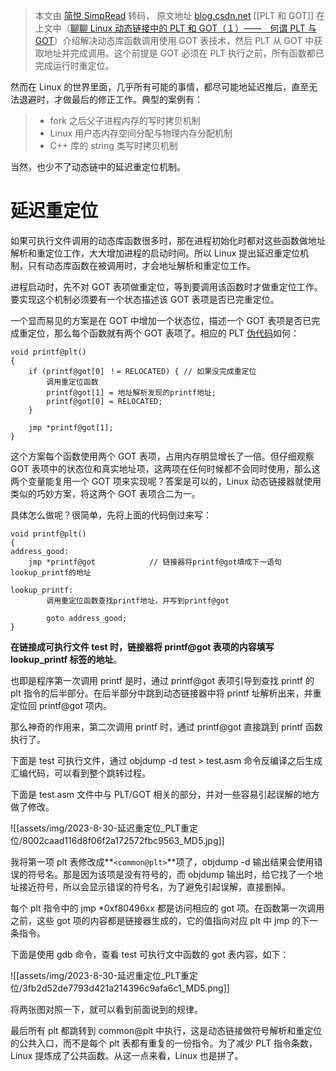 > 本文由 [简悦 SimpRead](http://ksria.com/simpread/) 转码， 原文地址 [blog.csdn.net](https://blog.csdn.net/linyt/article/details/51636753)
[[PLT 和 GOT]]
在上文中（[聊聊 Linux 动态链接中的 PLT 和 GOT（１）——　何谓 PLT 与 GOT](http://blog.csdn.net/linyt/article/details/51635768)）介绍解决动态库函数调用使用 GOT 表技术，然后 PLT 从 GOT 中获取地址并完成调用。这个前提是 GOT 必须在 PLT 执行之前，所有函数都已完成运行时重定位。

然而在 Linux 的世界里面，几乎所有可能的事情，都尽可能地延迟推后，直至无法退避时，才做最后的修正工作。典型的案例有：

> *   fork 之后父子进程内存的写时拷贝机制
> *   Linux 用户态内存空间分配与物理内存分配机制
> *   C++ 库的 string 类写时拷贝机制

当然，也少不了动态链中的延迟重定位机制。

延迟重定位
=====

如果可执行文件调用的动态库函数很多时，那在进程初始化时都对这些函数做地址解析和重定位工作，大大增加进程的启动时间。所以 Linux 提出延迟重定位机制，只有动态库函数在被调用时，才会地址解析和重定位工作。

进程启动时，先不对 GOT 表项做重定位，等到要调用该函数时才做重定位工作。要实现这个机制必须要有一个状态描述该 GOT 表项是否已完重定位。

一个显而易见的方案是在 GOT 中增加一个状态位，描述一个 GOT 表项是否已完成重定位，那么每个函数就有两个 GOT 表项了。相应的 PLT [伪代码](https://so.csdn.net/so/search?q=%E4%BC%AA%E4%BB%A3%E7%A0%81&spm=1001.2101.3001.7020)如何：

```
void printf@plt()
{
    if (printf@got[0] ！= RELOCATED) { // 如果没完成重定位
        调用重定位函数
        printf@got[1] = 地址解析发现的printf地址;
        printf@got[0] = RELOCATED;
    }

    jmp *printf@got[1];
}
```

这个方案每个函数使用两个 GOT 表项，占用内存明显增长了一倍。但仔细观察 GOT 表项中的状态位和真实地址项，这两项在任何时候都不会同时使用，那么这两个变量能复用一个 GOT 项来实现呢？答案是可以的，Linux 动态链接器就使用类似的巧妙方案，将这两个 GOT 表项合二为一。

具体怎么做呢？很简单，先将上面的代码倒过来写：

```
void printf@plt()
{
address_good:
    jmp *printf@got            // 链接器将printf@got填成下一语句lookup_printf的地址

lookup_printf:
        调用重定位函数查找printf地址，并写到printf@got

        goto address_good;
}
```

**在链接成可执行文件 test 时，链接器将 printf@got 表项的内容填写 lookup_printf 标签的地址**。

也即是程序第一次调用 printf 是时，通过 printf@got 表项引导到查找 printf 的 plt 指令的后半部分。在后半部分中跳到动态链接器中将 printf 址解析出来，并重定位回 printf@got 项内。

那么神奇的作用来，第二次调用 printf 时，通过 printf@got 直接跳到 printf 函数执行了。

下面是 test 可执行文件，通过 objdump -d test > test.asm 命令反编译之后生成汇编代码，可以看到整个跳转过程。

下面是 test.asm 文件中与 PLT/GOT 相关的部分，并对一些容易引起误解的地方做了修改。

![[assets/img/2023-8-30-延迟重定位_PLT重定位/8002caad116d8f06f2a172572fbc9563_MD5.jpg]]

我将第一项 plt 表修改成**`<common@plt>`**项了，objdump -d 输出结果会使用错误的符号名。那是因为该项是没有符号的，而 objdump 输出时，给它找了一个地址接近符号，所以会显示错误的符号名，为了避免引起误解，直接删掉。

每个 plt 指令中的 jmp *0xf80496xx 都是访问相应的 got 项。在函数第一次调用之前，这些 got 项的内容都是链接器生成的，它的值指向对应 plt 中 jmp 的下一条指令。

下面是使用 gdb 命令，查看 test 可执行文中函数的 got 表内容，如下：

![[assets/img/2023-8-30-延迟重定位_PLT重定位/3fb2d52de7793d421a214396c9afa6c1_MD5.png]]

将两张图对照一下，就可以看到前面说到的规律。

最后所有 plt 都跳转到 common@plt 中执行，这是动态链接做符号解析和重定位的公共入口，而不是每个 plt 表都有重复的一份指令。为了减少 PLT 指令条数，Linux 提炼成了公共函数。从这一点来看，Linux 也是拼了。